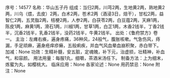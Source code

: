 序号：14577
名称：华山五子丹
组成：当归2两，川芎2两，生地黄2两，熟地黄2两，川乌（煨，去皮）2两，白术2两，苍术2两（酒浸3日，焙干），甘松2两，益智仁2两，五灵脂2两，桔梗2两，人参2两，白茯苓2两，白豆蔻2两，天麻1两，陈皮1两，麻黄1两，滑石1两，川椒1两，甘草1两，白芷1两，木香2钱半，丁香2钱半，沉香2钱半，乳香2钱半，没药2钱半，牛黄2钱半。
出处：《鲁府禁方》卷一。
主治：左瘫右痪，遍身疼痛，36种风，24般气，腹胀咳嗽。气急伤风，痔漏，手足顽麻，遍身疮痒疹癞，五般痢疾，并血气风血晕血崩积聚，赤白带下。
加减：None
功效：生精补髓，安五脏，定魂魄，补下元，治虚损，壮精神，补血气，和容颜。
用法用量：每服1丸，细嚼，茶酒米汤任下。
制备方法：上为细末，炼蜜为丸，如樱桃大。
临床应用：None
各家论述：None
用药禁忌：None
附注：None
